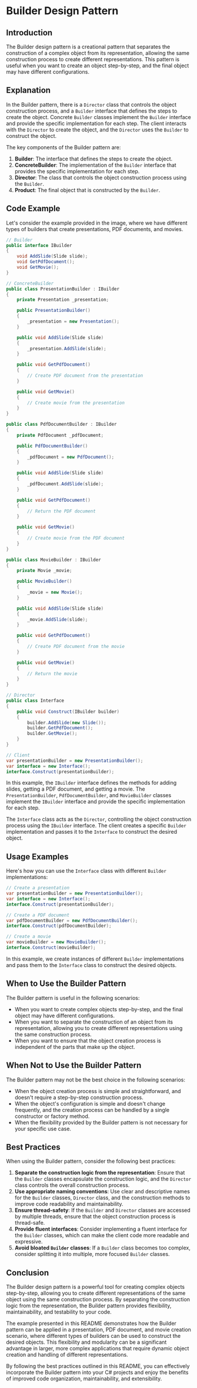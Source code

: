 # Builder Design Pattern

## Introduction
The Builder design pattern is a creational pattern that separates the construction of a complex object from its representation, allowing the same construction process to create different representations. This pattern is useful when you want to create an object step-by-step, and the final object may have different configurations.

## Explanation
In the Builder pattern, there is a `Director` class that controls the object construction process, and a `Builder` interface that defines the steps to create the object. Concrete `Builder` classes implement the `Builder` interface and provide the specific implementation for each step. The client interacts with the `Director` to create the object, and the `Director` uses the `Builder` to construct the object.

The key components of the Builder pattern are:

1. **Builder**: The interface that defines the steps to create the object.
2. **ConcreteBuilder**: The implementation of the `Builder` interface that provides the specific implementation for each step.
3. **Director**: The class that controls the object construction process using the `Builder`.
4. **Product**: The final object that is constructed by the `Builder`.

## Code Example
Let's consider the example provided in the image, where we have different types of builders that create presentations, PDF documents, and movies.

```csharp
// Builder
public interface IBuilder
{
    void AddSlide(Slide slide);
    void GetPdfDocument();
    void GetMovie();
}

// ConcreteBuilder
public class PresentationBuilder : IBuilder
{
    private Presentation _presentation;

    public PresentationBuilder()
    {
        _presentation = new Presentation();
    }

    public void AddSlide(Slide slide)
    {
        _presentation.AddSlide(slide);
    }

    public void GetPdfDocument()
    {
        // Create PDF document from the presentation
    }

    public void GetMovie()
    {
        // Create movie from the presentation
    }
}

public class PdfDocumentBuilder : IBuilder
{
    private PdfDocument _pdfDocument;

    public PdfDocumentBuilder()
    {
        _pdfDocument = new PdfDocument();
    }

    public void AddSlide(Slide slide)
    {
        _pdfDocument.AddSlide(slide);
    }

    public void GetPdfDocument()
    {
        // Return the PDF document
    }

    public void GetMovie()
    {
        // Create movie from the PDF document
    }
}

public class MovieBuilder : IBuilder
{
    private Movie _movie;

    public MovieBuilder()
    {
        _movie = new Movie();
    }

    public void AddSlide(Slide slide)
    {
        _movie.AddSlide(slide);
    }

    public void GetPdfDocument()
    {
        // Create PDF document from the movie
    }

    public void GetMovie()
    {
        // Return the movie
    }
}

// Director
public class Interface
{
    public void Construct(IBuilder builder)
    {
        builder.AddSlide(new Slide());
        builder.GetPdfDocument();
        builder.GetMovie();
    }
}

// Client
var presentationBuilder = new PresentationBuilder();
var interface = new Interface();
interface.Construct(presentationBuilder);
```

In this example, the `IBuilder` interface defines the methods for adding slides, getting a PDF document, and getting a movie. The `PresentationBuilder`, `PdfDocumentBuilder`, and `MovieBuilder` classes implement the `IBuilder` interface and provide the specific implementation for each step.

The `Interface` class acts as the `Director`, controlling the object construction process using the `IBuilder` interface. The client creates a specific `Builder` implementation and passes it to the `Interface` to construct the desired object.

## Usage Examples
Here's how you can use the `Interface` class with different `Builder` implementations:

```csharp
// Create a presentation
var presentationBuilder = new PresentationBuilder();
var interface = new Interface();
interface.Construct(presentationBuilder);

// Create a PDF document
var pdfDocumentBuilder = new PdfDocumentBuilder();
interface.Construct(pdfDocumentBuilder);

// Create a movie
var movieBuilder = new MovieBuilder();
interface.Construct(movieBuilder);
```

In this example, we create instances of different `Builder` implementations and pass them to the `Interface` class to construct the desired objects.

## When to Use the Builder Pattern
The Builder pattern is useful in the following scenarios:

- When you want to create complex objects step-by-step, and the final object may have different configurations.
- When you want to separate the construction of an object from its representation, allowing you to create different representations using the same construction process.
- When you want to ensure that the object creation process is independent of the parts that make up the object.

## When Not to Use the Builder Pattern
The Builder pattern may not be the best choice in the following scenarios:

- When the object creation process is simple and straightforward, and doesn't require a step-by-step construction process.
- When the object's configuration is simple and doesn't change frequently, and the creation process can be handled by a single constructor or factory method.
- When the flexibility provided by the Builder pattern is not necessary for your specific use case.

## Best Practices
When using the Builder pattern, consider the following best practices:

1. **Separate the construction logic from the representation**: Ensure that the `Builder` classes encapsulate the construction logic, and the `Director` class controls the overall construction process.
2. **Use appropriate naming conventions**: Use clear and descriptive names for the `Builder` classes, `Director` class, and the construction methods to improve code readability and maintainability.
3. **Ensure thread-safety**: If the `Builder` and `Director` classes are accessed by multiple threads, ensure that the object construction process is thread-safe.
4. **Provide fluent interfaces**: Consider implementing a fluent interface for the `Builder` classes, which can make the client code more readable and expressive.
5. **Avoid bloated `Builder` classes**: If a `Builder` class becomes too complex, consider splitting it into multiple, more focused `Builder` classes.

## Conclusion
The Builder design pattern is a powerful tool for creating complex objects step-by-step, allowing you to create different representations of the same object using the same construction process. By separating the construction logic from the representation, the Builder pattern provides flexibility, maintainability, and testability to your code.

The example presented in this README demonstrates how the Builder pattern can be applied in a presentation, PDF document, and movie creation scenario, where different types of builders can be used to construct the desired objects. This flexibility and modularity can be a significant advantage in larger, more complex applications that require dynamic object creation and handling of different representations.

By following the best practices outlined in this README, you can effectively incorporate the Builder pattern into your C# projects and enjoy the benefits of improved code organization, maintainability, and extensibility.